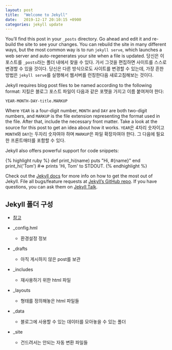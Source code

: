 ```yaml
---
layout: post
title:  "Welcome to Jekyll"
date:   2019-12-17 20:10:15 +0900
categories: jekyll update
---
```

You’ll find this post in your `_posts` directory. Go ahead and edit it and re-build the site to see your changes. You can rebuild the site in many different ways, but the most common way is to run `jekyll serve`, which launches a web server and auto-regenerates your site when a file is updated. 당신은 이 포스트를 `_posts`라는 폴더 내에서 찾을 수 있다. 가서 그것을 편집하면 사이트를 스스로 변경할 수 있을 것이다. 당신은 다른 방식으로도 사이트를 변경할 수 있는데, 가장 흔한 방법은 `jekyll serve`를 실행해서 웹서버를 런칭한다음 새로고침해보는 것이다. 

Jekyll requires blog post files to be named according to the following format: 지킬은 블로그 포스트 파일이 다음과 같은 포맷을 가지고 이름 붙여져야 한다:

`YEAR-MONTH-DAY-title.MARKUP`

Where `YEAR` is a four-digit number, `MONTH` and `DAY` are both two-digit numbers, and `MARKUP` is the file extension representing the format used in the file. After that, include the necessary front matter. Take a look at the source for this post to get an idea about how it works. `YEAR`은 4자리 숫자이고 `MONTH`와 `DAY`는 두자리 숫자여야 하며 `MARKUP`은 파일 확장자여야 한다. 그 다음에 필요한 프론트매터를 포함할 수 있다. 

Jekyll also offers powerful support for code snippets:

{% highlight ruby %}
def print_hi(name)
  puts "Hi, #{name}"
end
print_hi('Tom')
#=> prints 'Hi, Tom' to STDOUT.
{% endhighlight %}

Check out the [Jekyll docs][jekyll-docs] for more info on how to get the most out of Jekyll. File all bugs/feature requests at [Jekyll’s GitHub repo][jekyll-gh]. If you have questions, you can ask them on [Jekyll Talk][jekyll-talk].

[jekyll-docs]: https://jekyllrb.com/docs/home
[jekyll-gh]:   https://github.com/jekyll/jekyll
[jekyll-talk]: https://talk.jekyllrb.com/



## Jekyll 폴더 구성

- <a href="http://jihyeleee.com/blog/third-designer-can-make-jekyll-blog/"> 참고 </a>


- _config.hml
  - 환경설정 정보


- _drafts
  - 아직 게시하지 않은 post를 보관


- _includes
  - 재사용하기 위한 html 파일


- _layouts
  - 형태를 정의해놓은 html 파일들


- _data
  - 블로그에 사용할 수 있는 데이터를 모아놓을 수 있는 폴더


- _site
  - 건드려서는 안되는 자동 변환 파일들


